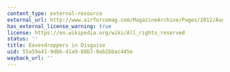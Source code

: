 ```yaml
---
content_type: external-resource
external_url: http://www.airforcemag.com/MagazineArchive/Pages/2012/August%202012/0812Eavesdroppers.aspx
has_external_license_warning: true
license: https://en.wikipedia.org/wiki/All_rights_reserved
status: ''
title: Eavesdroppers in Disguise
uid: 55a59a41-9db6-41a9-88b7-0ab2bbac445e
wayback_url: ''
---
```

